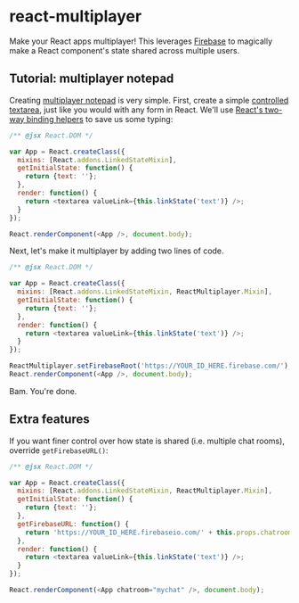 # react-multiplayer

Make your React apps multiplayer! This leverages [Firebase](http://firebase.com) to magically make a React component's state shared across multiple users.

## Tutorial: multiplayer notepad

Creating [multiplayer notepad](http://bash.org/?85514) is very simple. First, create a simple [controlled textarea](http://facebook.github.io/react/docs/forms.html), just like you would with any form in React. We'll use [React's two-way binding helpers](http://facebook.github.io/react/docs/two-way-binding-helpers.html) to save us some typing:

```javascript
/** @jsx React.DOM */

var App = React.createClass({
  mixins: [React.addons.LinkedStateMixin],
  getInitialState: function() {
    return {text: ''};
  },
  render: function() {
    return <textarea valueLink={this.linkState('text')} />;
  }
});

React.renderComponent(<App />, document.body);
```

Next, let's make it multiplayer by adding two lines of code.

```javascript
/** @jsx React.DOM */

var App = React.createClass({
  mixins: [React.addons.LinkedStateMixin, ReactMultiplayer.Mixin],
  getInitialState: function() {
    return {text: ''};
  },
  render: function() {
    return <textarea valueLink={this.linkState('text')} />;
  }
});

ReactMultiplayer.setFirebaseRoot('https://YOUR_ID_HERE.firebase.com/');
React.renderComponent(<App />, document.body);
```

Bam. You're done.

## Extra features

If you want finer control over how state is shared (i.e. multiple chat rooms), override `getFirebaseURL()`:

```javascript
/** @jsx React.DOM */

var App = React.createClass({
  mixins: [React.addons.LinkedStateMixin, ReactMultiplayer.Mixin],
  getInitialState: function() {
    return {text: ''};
  },
  getFirebaseURL: function() {
    return 'https://YOUR_ID_HERE.firebaseio.com/' + this.props.chatroom;
  },
  render: function() {
    return <textarea valueLink={this.linkState('text')} />;
  }
});

React.renderComponent(<App chatroom="mychat" />, document.body);
```

